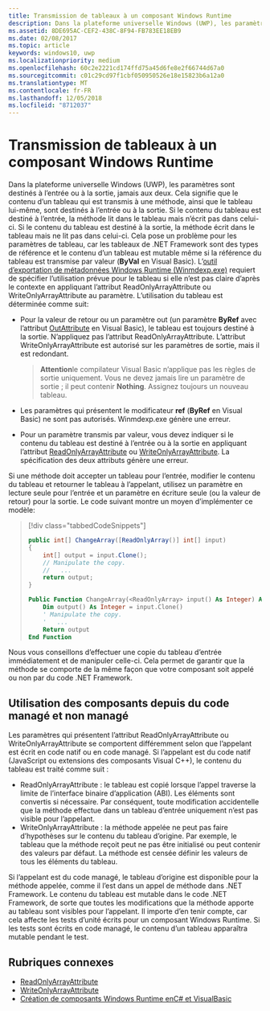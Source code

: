 ```yaml
---
title: Transmission de tableaux à un composant Windows Runtime
description: Dans la plateforme universelle Windows (UWP), les paramètres sont destinés à l’entrée ou à la sortie, jamais aux deux. Cela signifie que le contenu d’un tableau qui est transmis à une méthode, ainsi que le tableau lui-même, sont destinés à l’entrée ou à la sortie.
ms.assetid: 8DE695AC-CEF2-438C-8F94-FB783EE18EB9
ms.date: 02/08/2017
ms.topic: article
keywords: windows10, uwp
ms.localizationpriority: medium
ms.openlocfilehash: 60c2e2221cd174ffd75a45d6fe8e2f66744d67a0
ms.sourcegitcommit: c01c29cd97f1cbf050950526e18e15823b6a12a0
ms.translationtype: MT
ms.contentlocale: fr-FR
ms.lasthandoff: 12/05/2018
ms.locfileid: "8712037"
---
```

# <a name="passing-arrays-to-a-windows-runtime-component"></a>Transmission de tableaux à un composant Windows Runtime




Dans la plateforme universelle Windows (UWP), les paramètres sont destinés à l’entrée ou à la sortie, jamais aux deux. Cela signifie que le contenu d’un tableau qui est transmis à une méthode, ainsi que le tableau lui-même, sont destinés à l’entrée ou à la sortie. Si le contenu du tableau est destiné à l’entrée, la méthode lit dans le tableau mais n’écrit pas dans celui-ci. Si le contenu du tableau est destiné à la sortie, la méthode écrit dans le tableau mais ne lit pas dans celui-ci. Cela pose un problème pour les paramètres de tableau, car les tableaux de .NET Framework sont des types de référence et le contenu d’un tableau est mutable même si la référence du tableau est transmise par valeur (**ByVal** en Visual Basic). L’[outil d’exportation de métadonnées Windows Runtime (Winmdexp.exe)](https://msdn.microsoft.com/library/hh925576.aspx) requiert de spécifier l’utilisation prévue pour le tableau si elle n’est pas claire d’après le contexte en appliquant l’attribut ReadOnlyArrayAttribute ou WriteOnlyArrayAttribute au paramètre. L’utilisation du tableau est déterminée comme suit:

-   Pour la valeur de retour ou un paramètre out (un paramètre **ByRef** avec l’attribut [OutAttribute](https://msdn.microsoft.com/library/system.runtime.interopservices.outattribute.aspx) en Visual Basic), le tableau est toujours destiné à la sortie. N’appliquez pas l’attribut ReadOnlyArrayAttribute. L’attribut WriteOnlyArrayAttribute est autorisé sur les paramètres de sortie, mais il est redondant.

    > **Attention**le compilateur Visual Basic n’applique pas les règles de sortie uniquement. Vous ne devez jamais lire un paramètre de sortie ; il peut contenir **Nothing**. Assignez toujours un nouveau tableau.
 
-   Les paramètres qui présentent le modificateur **ref** (**ByRef** en Visual Basic) ne sont pas autorisés. Winmdexp.exe génère une erreur.
-   Pour un paramètre transmis par valeur, vous devez indiquer si le contenu du tableau est destiné à l’entrée ou à la sortie en appliquant l’attribut [ReadOnlyArrayAttribute](https://msdn.microsoft.com/library/system.runtime.interopservices.windowsruntime.readonlyarrayattribute.aspx) ou [WriteOnlyArrayAttribute](https://msdn.microsoft.com/library/system.runtime.interopservices.windowsruntime.writeonlyarrayattribute.aspx). La spécification des deux attributs génère une erreur.

Si une méthode doit accepter un tableau pour l’entrée, modifier le contenu du tableau et retourner le tableau à l’appelant, utilisez un paramètre en lecture seule pour l’entrée et un paramètre en écriture seule (ou la valeur de retour) pour la sortie. Le code suivant montre un moyen d’implémenter ce modèle:

> [!div class="tabbedCodeSnippets"]
> ```csharp
> public int[] ChangeArray([ReadOnlyArray()] int[] input)
> {
>     int[] output = input.Clone();
>     // Manipulate the copy.
>     //   ...
>     return output;
> }
> ```
> ```vb
> Public Function ChangeArray(<ReadOnlyArray> input() As Integer) As Integer()
>     Dim output() As Integer = input.Clone()
>     ' Manipulate the copy.
>     '   ...
>     Return output
> End Function
> ```

Nous vous conseillons d’effectuer une copie du tableau d’entrée immédiatement et de manipuler celle-ci. Cela permet de garantir que la méthode se comporte de la même façon que votre composant soit appelé ou non par du code .NET Framework.

## <a name="using-components-from-managed-and-unmanaged-code"></a>Utilisation des composants depuis du code managé et non managé


Les paramètres qui présentent l’attribut ReadOnlyArrayAttribute ou WriteOnlyArrayAttribute se comportent différemment selon que l’appelant est écrit en code natif ou en code managé. Si l’appelant est du code natif (JavaScript ou extensions des composants Visual C++), le contenu du tableau est traité comme suit :

-   ReadOnlyArrayAttribute : le tableau est copié lorsque l’appel traverse la limite de l’interface binaire d’application (ABI). Les éléments sont convertis si nécessaire. Par conséquent, toute modification accidentelle que la méthode effectue dans un tableau d’entrée uniquement n’est pas visible pour l’appelant.
-   WriteOnlyArrayAttribute : la méthode appelée ne peut pas faire d’hypothèses sur le contenu du tableau d’origine. Par exemple, le tableau que la méthode reçoit peut ne pas être initialisé ou peut contenir des valeurs par défaut. La méthode est censée définir les valeurs de tous les éléments du tableau.

Si l’appelant est du code managé, le tableau d’origine est disponible pour la méthode appelée, comme il l’est dans un appel de méthode dans .NET Framework. Le contenu du tableau est mutable dans le code .NET Framework, de sorte que toutes les modifications que la méthode apporte au tableau sont visibles pour l’appelant. Il importe d’en tenir compte, car cela affecte les tests d’unité écrits pour un composant Windows Runtime. Si les tests sont écrits en code managé, le contenu d’un tableau apparaîtra mutable pendant le test.

## <a name="related-topics"></a>Rubriques connexes

* [ReadOnlyArrayAttribute](https://msdn.microsoft.com/library/system.runtime.interopservices.windowsruntime.readonlyarrayattribute.aspx)
* [WriteOnlyArrayAttribute](https://msdn.microsoft.com/library/system.runtime.interopservices.windowsruntime.writeonlyarrayattribute.aspx)
* [Création de composants Windows Runtime enC# et VisualBasic](creating-windows-runtime-components-in-csharp-and-visual-basic.md)
